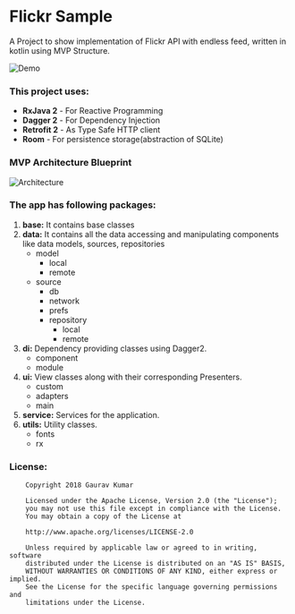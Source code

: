 # Flickr Sample
A Project to show implementation of Flickr API with endless feed, written in kotlin using MVP Structure.

![Demo](https://raw.githubusercontent.com/gauravk95/flickr-sample/master/screenshot.jpg)

### This project uses:
* **RxJava 2** - For Reactive Programming
* **Dagger 2** - For Dependency Injection
* **Retrofit 2** - As Type Safe HTTP client
* **Room** - For persistence storage(abstraction of SQLite)

### MVP Architecture Blueprint
![Architecture](https://raw.githubusercontent.com/gauravk95/mvp-android-template/master/MVPArchBlueprint.jpg)

### The app has following packages:
1. **base:** It contains base classes
2. **data:** It contains all the data accessing and manipulating components like data models, sources, repositories
    * model
      * local
      * remote
    * source
      * db
      * network
      * prefs
      * repository
         * local
         * remote
3. **di:** Dependency providing classes using Dagger2.
    * component
    * module
4. **ui:** View classes along with their corresponding Presenters.
    * custom
    * adapters
    * main
5. **service:** Services for the application.
6. **utils:** Utility classes.
    * fonts 
    * rx 
    
### License:
```
    Copyright 2018 Gaurav Kumar

    Licensed under the Apache License, Version 2.0 (the "License");
    you may not use this file except in compliance with the License.
    You may obtain a copy of the License at

    http://www.apache.org/licenses/LICENSE-2.0

    Unless required by applicable law or agreed to in writing, software
    distributed under the License is distributed on an "AS IS" BASIS,
    WITHOUT WARRANTIES OR CONDITIONS OF ANY KIND, either express or implied.
    See the License for the specific language governing permissions and
    limitations under the License.
```
